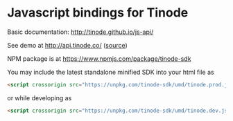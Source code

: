 # Javascript bindings for Tinode

Basic documentation: http://tinode.github.io/js-api/

See demo at http://api.tinode.co/ ([source](https://github.com/tinode/example-react-js))

NPM package is at https://www.npmjs.com/package/tinode-sdk

You may include the latest standalone minified SDK into your html file as
```html
<script crossorigin src="https://unpkg.com/tinode-sdk/umd/tinode.prod.js"></script>
```
or while developing as
```html
<script crossorigin src="https://unpkg.com/tinode-sdk/umd/tinode.dev.js"></script>
```
